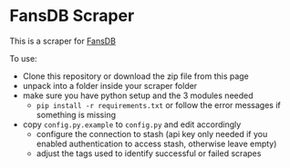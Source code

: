 # FansDB Scraper
This is a scraper for [FansDB](https://docs.fansdb.xyz/)

To use:
- Clone this repository or download the zip file from this page
- unpack into a folder inside your scraper folder
- make sure you have python setup and the 3 modules needed
    - `pip install -r requirements.txt` or follow the error messages if something is missing
- copy `config.py.example` to `config.py` and edit accordingly
    - configure the connection to stash (api key only needed if you enabled authentication to access stash, otherwise leave empty)
    - adjust the tags used to identify successful or failed scrapes